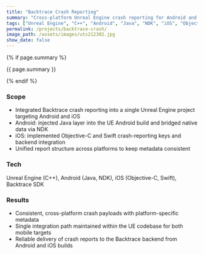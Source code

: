 ```yaml
---
title: "Backtrace Crash Reporting"
summary: "Cross-platform Unreal Engine crash reporting for Android and iOS"
tags: ["Unreal Engine", "C++", "Android", "Java", "NDK", "iOS", "Objective-C", "Swift", "Backtrace"]
permalink: /projects/backtrace-crash/
image_path: /assets/images/uts212302.jpg
show_date: false
---
```


{% if page.summary %}
<p class="page__lead">{{ page.summary }}</p>
{% endif %}

### Scope
<ul>
  <li>Integrated Backtrace crash reporting into a single Unreal Engine project targeting Android and iOS</li>
  <li>Android: injected Java layer into the UE Android build and bridged native data via NDK</li>
  <li>iOS: implemented Objective-C and Swift crash-reporting keys and backend integration</li>
  <li>Unified report structure across platforms to keep metadata consistent</li>
</ul>

### Tech
Unreal Engine (C++), Android (Java, NDK), iOS (Objective-C, Swift), Backtrace SDK

### Results
<ul>
  <li>Consistent, cross-platform crash payloads with platform-specific metadata</li>
  <li>Single integration path maintained within the UE codebase for both mobile targets</li>
  <li>Reliable delivery of crash reports to the Backtrace backend from Android and iOS builds</li>
</ul>
